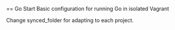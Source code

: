 == Go Start
Basic configuration for running Go in isolated Vagrant

Change synced_folder for adapting to each project.




